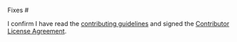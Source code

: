 Fixes #

I confirm I have read the [contributing guidelines](https://github.com/playcanvas/developer.playcanvas.com/blob/master/.github/CONTRIBUTING.md) and signed the [Contributor License Agreement](https://docs.google.com/a/playcanvas.com/forms/d/1Ih69zQfJG-QDLIEpHr6CsaAs6fPORNOVnMv5nuo0cjk/viewform).
